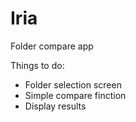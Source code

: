 # Iria
Folder compare app

Things to do:
- Folder selection screen
- Simple compare finction
- Display results
